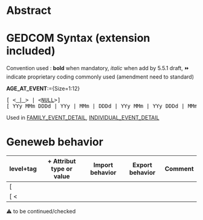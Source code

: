 ﻿# Abstract

# GEDCOM Syntax (extension included)
Convention used : **bold** when mandatory, _italic_ when add by 5.5.1 draft, &#x23E9; indicate proprietary coding commonly used (amendment need to standard)<br />

**AGE_AT_EVENT**:={Size=1:12}
<pre>
[ &lt;<a href=Ged. | > | </a>&gt; | &lt;<a href=Ged.NULL>NULL</a>&gt;]
[ YYy MMm DDDd | YYy | MMm | DDDd | YYy MMm | YYy DDDd | MMm DDDd | CHILD | INFANT | STILLBORN ]
</pre>
Used in <a href=Ged.FAMILY_EVENT_DETAIL>FAMILY_EVENT_DETAIL</a>, <a href=Ged.INDIVIDUAL_EVENT_DETAIL>INDIVIDUAL_EVENT_DETAIL</a><br />

# Geneweb behavior

level+tag  | + Attribut type or value | Import behavior | Export behavior  | Comment 
---------- | ------------- | :---------------: | :-----------------:| -----------
[  | | | | |
[ < | | | | |

:warning: to be continued/checked

